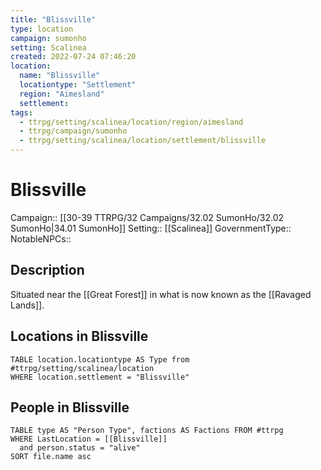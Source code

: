 ```yaml
---
title: "Blissville"
type: location
campaign: sumonho
setting: Scalinea
created: 2022-07-24 07:46:20
location:
  name: "Blissville"
  locationtype: "Settlement"
  region: "Aimesland"
  settlement: 
tags:
  - ttrpg/setting/scalinea/location/region/aimesland
  - ttrpg/campaign/sumonho
  - ttrpg/setting/scalinea/location/settlement/blissville
---
```

# Blissville

Campaign:: [[30-39 TTRPG/32 Campaigns/32.02 SumonHo/32.02 SumonHo|34.01 SumonHo]]
Setting:: [[Scalinea]]
GovernmentType::
NotableNPCs::

## Description

Situated near the [[Great Forest]] in what is now known as the [[Ravaged Lands]].


## Locations in Blissville
```dataview
TABLE location.locationtype AS Type from #ttrpg/setting/scalinea/location
WHERE location.settlement = "Blissville"
```

## People in Blissville

```dataview
TABLE type AS "Person Type", factions AS Factions FROM #ttrpg 
WHERE LastLocation = [[Blissville]]
  and person.status = "alive"
SORT file.name asc
```



